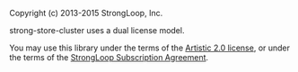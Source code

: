 Copyright (c) 2013-2015 StrongLoop, Inc.

strong-store-cluster uses a dual license model.

You may use this library under the terms of the [Artistic 2.0 license][],
or under the terms of the [StrongLoop Subscription Agreement][].

[Artistic 2.0 license]: http://opensource.org/licenses/Artistic-2.0
[StrongLoop Subscription Agreement]: http://strongloop.com/license
